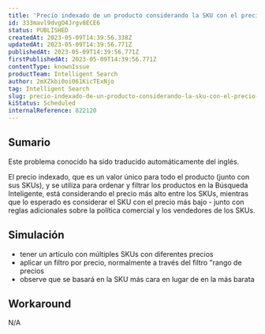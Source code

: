 ```yaml
---
title: 'Precio indexado de un producto considerando la SKU con el precio más alto en lugar del más bajo.'
id: 333mavl9dvgO4Jrgv8ECE6
status: PUBLISHED
createdAt: 2023-05-09T14:39:56.338Z
updatedAt: 2023-05-09T14:39:56.771Z
publishedAt: 2023-05-09T14:39:56.771Z
firstPublishedAt: 2023-05-09T14:39:56.771Z
contentType: knownIssue
productTeam: Intelligent Search
author: 2mXZkbi0oi061KicTExNjo
tag: Intelligent Search
slug: precio-indexado-de-un-producto-considerando-la-sku-con-el-precio-mas-alto-en-lugar-del-mas-bajo
kiStatus: Scheduled
internalReference: 822120
---
```


## Sumario

<div class="alert alert-info">
  <p>Este problema conocido ha sido traducido automáticamente del inglés.</p>
</div>


El precio indexado, que es un valor único para todo el producto (junto con sus SKUs), y se utiliza para ordenar y filtrar los productos en la Búsqueda Inteligente, está considerando el precio más alto entre los SKUs, mientras que lo esperado es considerar el SKU con el precio más bajo - junto con reglas adicionales sobre la política comercial y los vendedores de los SKUs.


##

## Simulación



- tener un artículo con múltiples SKUs con diferentes precios
- aplicar un filtro por precio, normalmente a través del filtro "rango de precios
- observe que se basará en la SKU más cara en lugar de en la más barata



## Workaround


N/A




